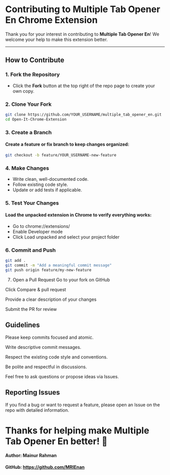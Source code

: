 # Contributing to Multiple Tab Opener En Chrome Extension

Thank you for your interest in contributing to **Multiple Tab Opener En**! We welcome your help to make this extension better.

---

## How to Contribute

### 1. Fork the Repository
- Click the **Fork** button at the top right of the repo page to create your own copy.

### 2. Clone Your Fork
```bash
git clone https://github.com/YOUR_USERNAME/multiple_tab_opener_en.git
cd Open-It-Chrome-Extension
```


### 3. Create a Branch
#### Create a feature or fix branch to keep changes organized:
```bash
git checkout -b feature/YOUR_USERNAME-new-feature
```

### 4. Make Changes
- Write clean, well-documented code.
- Follow existing code style.
- Update or add tests if applicable.


### 5. Test Your Changes
#### Load the unpacked extension in Chrome to verify everything works:
- Go to chrome://extensions/
- Enable Developer mode
- Click Load unpacked and select your project folder


### 6. Commit and Push
```bash
git add .
git commit -m "Add a meaningful commit message"
git push origin feature/my-new-feature

```

7. Open a Pull Request
Go to your fork on GitHub

Click Compare & pull request

Provide a clear description of your changes

Submit the PR for review


## Guidelines
Please keep commits focused and atomic.

Write descriptive commit messages.

Respect the existing code style and conventions.

Be polite and respectful in discussions.

Feel free to ask questions or propose ideas via Issues.

## Reporting Issues
If you find a bug or want to request a feature, please open an Issue on the repo with detailed information.


# Thanks for helping make Multiple Tab Opener En better! 🙌
#### Author: Mainur Rahman
#### GitHub: https://github.com/MRIEnan
